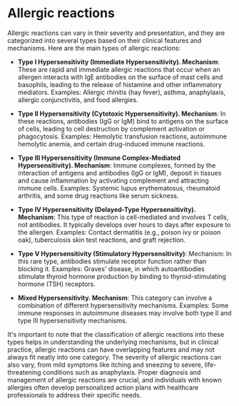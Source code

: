 # Allergic reactions

Allergic reactions can vary in their severity and presentation, and they are categorized into several types based on their clinical features and mechanisms. Here are the main types of allergic reactions:

* **Type I Hypersensitivity (Immediate Hypersensitivity). Mechanism**: These are rapid and immediate allergic reactions that occur when an allergen interacts with IgE antibodies on the surface of mast cells and basophils, leading to the release of histamine and other inflammatory mediators. Examples: Allergic rhinitis (hay fever), asthma, anaphylaxis, allergic conjunctivitis, and food allergies.

* **Type II Hypersensitivity (Cytotoxic Hypersensitivity). Mechanism**: In these reactions, antibodies (IgG or IgM) bind to antigens on the surface of cells, leading to cell destruction by complement activation or phagocytosis. Examples: Hemolytic transfusion reactions, autoimmune hemolytic anemia, and certain drug-induced immune reactions.

* **Type III Hypersensitivity (Immune Complex-Mediated Hypersensitivity). Mechanism**: Immune complexes, formed by the interaction of antigens and antibodies (IgG or IgM), deposit in tissues and cause inflammation by activating complement and attracting immune cells. Examples: Systemic lupus erythematosus, rheumatoid arthritis, and some drug reactions like serum sickness.

* **Type IV Hypersensitivity (Delayed-Type Hypersensitivity). Mechanism**: This type of reaction is cell-mediated and involves T cells, not antibodies. It typically develops over hours to days after exposure to the allergen. Examples: Contact dermatitis (e.g., poison ivy or poison oak), tuberculosis skin test reactions, and graft rejection.

* **Type V Hypersensitivity (Stimulatory Hypersensitivity)**: Mechanism: In this rare type, antibodies stimulate receptor function rather than blocking it. Examples: Graves' disease, in which autoantibodies stimulate thyroid hormone production by binding to thyroid-stimulating hormone (TSH) receptors.

* **Mixed Hypersensitivity. Mechanism**: This category can involve a combination of different hypersensitivity mechanisms. Examples: Some immune responses in autoimmune diseases may involve both type II and type III hypersensitivity mechanisms.

It's important to note that the classification of allergic reactions into these types helps in understanding the underlying mechanisms, but in clinical practice, allergic reactions can have overlapping features and may not always fit neatly into one category. The severity of allergic reactions can also vary, from mild symptoms like itching and sneezing to severe, life-threatening conditions such as anaphylaxis. Proper diagnosis and management of allergic reactions are crucial, and individuals with known allergies often develop personalized action plans with healthcare professionals to address their specific needs.
